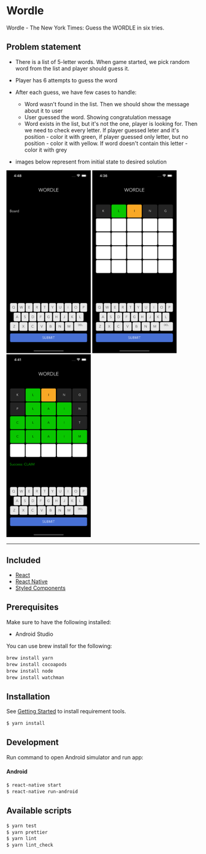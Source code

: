 # Wordle

Wordle - The New York Times: Guess the WORDLE in six tries.

## Problem statement

- There is a list of 5-letter words. When game started, we pick random word from the list and player should guess it.
- Player has 6 attempts to guess the word
- After each guess, we have few cases to handle:

  - Word wasn't found in the list. Then we should show the message about it to user
  - User guessed the word. Showing congratulation message
  - Word exists in the list, but it's not the one, player is looking for. Then we need to check every letter. If player guessed leter and it's position - color it with green, if player guessed only letter, but no position - color it with yellow. If word doesn't contain this letter - color it with grey

- images below represent from initial state to desired solution

<p float="left">
  <img src="./screenshots/step-1.png" width="220" title="hover text">
  <img src="./screenshots/step-2.png" width="220" title="hover text">
  <img src="./screenshots/step-3.png" width="220" title="hover text">
</p>

---

## Included

- [React](https://github.com/facebook/react)
- [React Native](https://github.com/facebook/react-native)
- [Styled Components](https://github.com/styled-components/styled-components)


## Prerequisites

Make sure to have the following installed:

- Android Studio

You can use brew install for the following:

```bash
brew install yarn
brew install cocoapods
brew install node
brew install watchman
```

## Installation

See [Getting Started](https://facebook.github.io/react-native/docs/getting-started.html) to install requirement tools.

```bash
$ yarn install
```

## Development

Run command to open Android simulator and run app:

#### Android

```bash
$ react-native start
$ react-native run-android
```

## Available scripts

```bash
$ yarn test
$ yarn prettier
$ yarn lint
$ yarn lint_check
```
